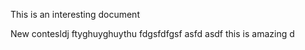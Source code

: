 This is an interesting document

New contesldj
ftyghuyghuythu
fdgsfdfgsf
asfd
asdf
this is amazing
d
